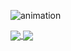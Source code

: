 
![animation](https://media1.giphy.com/media/fW4vIMBHJYYS9bz3vm/giphy.gif)

<a href="https://github.com/anuraghazra/github-readme-stats">
  <img align="center" src="https://github-readme-stats.vercel.app/api/pin/?username=andynarf&repo=github-readme-stats" />
</a>
<a href="https://github.com/anuraghazra/convoychat">
  <img align="center" src="https://github-readme-stats.vercel.app/api/pin/?username=andynarf&repo=convoychat" />
</a>
